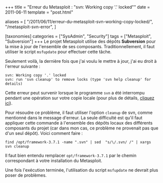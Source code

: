 +++
title = "Erreur du Metasploit : \"svn: Working copy '.' locked\""
date = 2011-06-11
template = "post.html"

aliases = [
  "/2011/06/11/erreur-du-metasploit-svn-working-copy-locked/",
  "/metasploit-svn-error",
]

[taxonomies]
categories = ["SysAdmin", "Security"]
tags = ["Metasploit", "Subversion"]
+++
Le projet Metasploit utilise des dépôts **Subversion** pour la mise à jour de
l'ensemble de ses composants. Traditionnellement, il faut utiliser le script
`msfupdate` pour effectuer cette tâche.

Seulement voilà, la dernière fois que j'ai voulu le mettre à jour, j'ai eu droit
à l'erreur suivante :

```
svn: Working copy '.' locked
svn: run 'svn cleanup' to remove locks (type 'svn help cleanup' for details)
```

<!-- more -->

Cette erreur peut survenir lorsque le programme `svn` a été interrompu pendant
une opération sur votre copie locale (pour plus de détails, [cliquez
ici][svn-cleanup]).

Pour résoudre ce problème, il faut utiliser l'option `cleanup` de svn, comme
mentionné dans le message d'erreur. La seule difficulté est qu'il faut appliquer
cette commande à l'ensemble des dépôts locaux des différents composants du
projet (car dans mon cas, ce problème ne provenait pas que d'un seul dépôt).
Voici comment faire :

```
find /opt/framework-3.7.1 -name ".svn" | sed  "s/\/.svn/ /" | xargs svn cleanup
```

Il faut bien entendu remplacer `opt/framework-3.7.1` par le chemin correspondant
à votre installation du Metasploit.

Une fois l'exécution terminée, l'utilisation du script `msfupdate` ne devrait
plus poser de problèmes.

 [svn-cleanup]: http://svnbook.red-bean.com/en/1.5/svn.tour.cleanup.html
